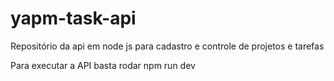 # yapm-task-api
Repositório da api em node js para cadastro e controle de projetos e tarefas

Para executar a API basta rodar npm run dev
